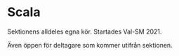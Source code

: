 # Scala

Sektionens alldeles egna kör. Startades Val-SM 2021.

Även öppen för deltagare som kommer utifrån sektionen.
